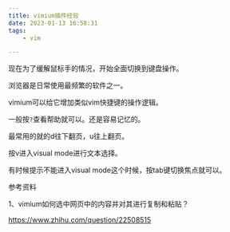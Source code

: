 ```yaml
---
title: vimium插件经验
date: 2023-01-13 16:58:31
tags:
	- vim

---
```


现在为了缓解鼠标手的情况，开始全面切换到键盘操作。

浏览器是日常使用最频繁的软件之一。

vimium可以给它增加类似vim快捷键的操作逻辑。

一般按`?`查看帮助就可以。还是容易记忆的。

最常用的就的d往下翻页，u往上翻页。

按v进入visual mode进行文本选择。

有时候提示不能进入visual mode这个时候，按tab键切换焦点就可以。



参考资料

1、vimium如何选中网页中的内容并对其进行复制和粘贴？

https://www.zhihu.com/question/22508515